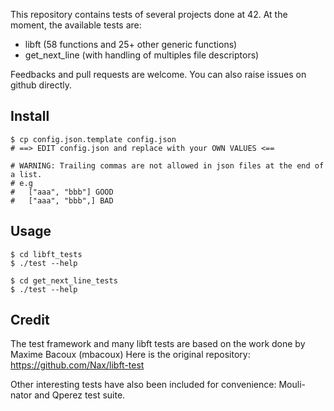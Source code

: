 This repository contains tests of several projects done at 42. At the moment, the available tests are:

- libft (58 functions and 25+ other generic functions)
- get_next_line (with handling of multiples file descriptors)

Feedbacks and pull requests are welcome. You can also raise issues on github directly.

Install
-------

	$ cp config.json.template config.json
	# ==> EDIT config.json and replace with your OWN VALUES <==

	# WARNING: Trailing commas are not allowed in json files at the end of a list.
	# e.g
	#	["aaa", "bbb"] GOOD
	#	["aaa", "bbb",] BAD

Usage
-----

	$ cd libft_tests
	$ ./test --help
	
	$ cd get_next_line_tests
	$ ./test --help

Credit
------

The test framework and many libft tests are based on the work done by Maxime Bacoux (mbacoux)
Here is the original repository: https://github.com/Nax/libft-test

Other interesting tests have also been included for convenience: Mouli-nator and Qperez test suite.
